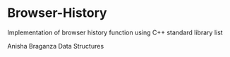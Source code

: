 # Browser-History
Implementation of browser history function using C++ standard library list

Anisha Braganza
Data Structures
